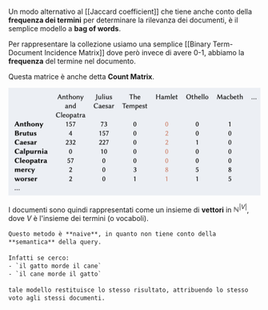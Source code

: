 Un modo alternativo al [[Jaccard coefficient]] che tiene anche conto della **frequenza dei termini** per determinare la rilevanza dei documenti, è il semplice modello a **bag of words**.

Per rappresentare la collezione usiamo una semplice [[Binary Term-Document Incidence Matrix]] dove però invece di avere 0-1, abbiamo la **frequenza** del termine nel documento.

Questa matrice è anche detta **Count Matrix**.

![](./img/IR_bag_of_word_1.png)

I documenti sono quindi rappresentati come un insieme di **vettori** in $\mathbb{N}^{\vert V \vert}$, dove $V$ è l'insieme dei termini (o vocaboli).

```ad-attention
Questo metodo è **naive**, in quanto non tiene conto della **semantica** della query.

Infatti se cerco:
- `il gatto morde il cane`
- `il cane morde il gatto`

tale modello restituisce lo stesso risultato, attribuendo lo stesso voto agli stessi documenti.
```
